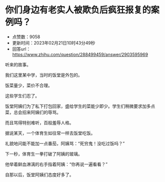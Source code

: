 # 你们身边有老实人被欺负后疯狂报复的案例吗？
- 点赞数：9058
- 更新时间：2023年02月21日10时43分49秒
- 回答url：https://www.zhihu.com/question/288499459/answer/2903595969
<body>
 <p data-pid="xv_Sd-y2">听来的故事。</p>
 <p data-pid="0xAe_rOy">我们这里某中学，当时的饭堂是外包的。</p>
 <p data-pid="kJDEsfXr">饭菜量少，菜价不合理。</p>
 <p data-pid="BUh4Fu7L">这些学生们忍了。</p>
 <p data-pid="xYbRD6de">饭堂阿姨们为了私下打包回家，盛给学生的菜能少即少。学生们稍微要求加多点菜，总会招来阿姨们的辱骂。</p>
 <p data-pid="zq4lvOFi">而且骂得特别难听，百般羞辱人格。</p>
 <p data-pid="vwq2MGjj">据说某天，一个体育生如往常一样去饭堂吃饭。</p>
 <p data-pid="E6ySLTnK">礼貌地问能不能加一点番茄，阿姨骂：“死穷鬼！没吃过饭吗？”</p>
 <p data-pid="SVP8jP6S">下一秒，体育生一拳打破了阿姨的玻璃。</p>
 <p data-pid="rlpNk27f">他举着鲜血淋漓的右手指着阿姨：“你再说一遍看看？”</p>
 <p data-pid="7Ka-1dtu">自那以后，饭堂阿姨们态度好多了。</p>
</body>